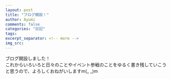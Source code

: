 ```yaml
---
layout: post
title: "ブログ開設！"
author: Ayumi
comments: false
categories: "日記"
tags: 
excerpt_separator: <!-- more -->
img_src: 
---
```


ブログ開設しました！  
これからいろいろと日々のことやイベント参戦のことをゆるく書き残していこうと思うので、よろしくおねがいしますm(_ _)m